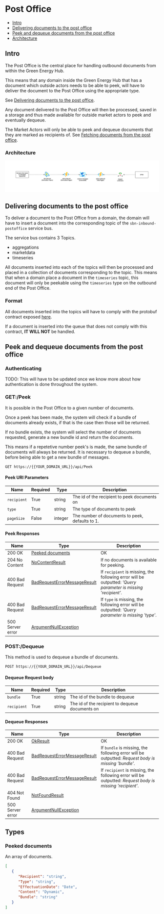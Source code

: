 # Post Office

- [Intro](#intro)
- [Delivering documents to the post office](#delivering-documents-to-the-post-office)
- [Peek and dequeue documents from the post office](#peek-and-dequeue-documents-from-the-post-office)
- [Architecture](#architecture)

## Intro

The Post Office is the central place for handling outbound documents from within the Green Energy Hub.

This means that any domain inside the Green Energy Hub that has a document which outside actors needs to be able to peek, will have to deliver the document to the Post Office using the appropriate type.

See [Delivering documents to the post office](#delivering-documents-to-the-post-office).

Any document delivered to the Post Office will then be processed, saved in a storage and thus made available for outside market actors to peek and eventually dequeue.

The Market Actors will only be able to peek and dequeue documents that they are marked as recipients of. See [Fetching documents from the post office](#peek-and-dequeue-documents-from-the-post-office).

### Architecture

![design](ARCHITECTURE.png)

## Delivering documents to the post office

To deliver a document to the Post Office from a domain, the domain will have to insert a document into the corresponding topic of the `sbn-inbound-postoffice` service bus.

The service bus contains 3 Topics.

- aggregations
- marketdata
- timeseries

All documents inserted into each of the topics will then be processed and placed in a collection of documents corresponding to the topic.
This means that when a domain place a document in the `timeseries` topic, this document will only be peekable using the `timeseries` type on the outbound end of the Post Office.

### Format

All documents inserted into the topics will have to comply with the protobuf contract exposed [here](source/Contracts/v1/Document.proto).

If a document is inserted into the queue that does not comply with this contract, **IT WILL NOT** be handled.

## Peek and dequeue documents from the post office

### Authenticating

TODO: This will have to be updated once we know more about how authentication is done throughout the system.

### GET:/Peek

It is possible in the Post Office to a given number of documents.

Once a peek has been made, the system will check if a bundle of documents already exists, if that is the case then those will be returned.

If no bundle exists, the system will select the number of documents requested, generate a new bundle id and return the documents.

This means if a repetetive number peek's is made, the same bundle of documents will always be returned.
It is necessary to dequeue a bundle, before being able to get a new bundle of messages.

```https
GET https://{{YOUR_DOMAIN_URL}}/api/Peek
```

#### Peek URI Parameters

| Name | Required |  Type | Description |
| --- | --- | --- | --- |
| `recipient` | True | string | The id of the recipient to peek documents on |
| `type` | True | string | The type of documents to peek |
| `pageSize` | False | integer | The number of documents to peek, defaults to 1. |

#### Peek Responses

| Name | Type | Description |
| --- | --- | --- |
| 200 OK | [Peeked documents](#peeked-documents) | OK |
| 204 No Content | [NoContentResult](https://docs.microsoft.com/en-us/dotnet/api/microsoft.aspnetcore.mvc.nocontentresult?view=aspnetcore-5.0) | If no documents is available for peeking. |
| 400 Bad Request | [BadRequestErrorMessageResult](https://docs.microsoft.com/en-us/dotnet/api/system.web.http.badrequesterrormessageresult?view=aspnetcore-2.2) | If `recipient` is missing, the following error will be outputted: _'Query parameter is missing 'recipient'_. |
| 400 Bad Request | [BadRequestErrorMessageResult](https://docs.microsoft.com/en-us/dotnet/api/system.web.http.badrequesterrormessageresult?view=aspnetcore-2.2) | If `type` is missing, the following error will be outputted: _'Query parameter is missing 'type'_. |
| 500 Server error | [ArgumentNullException](https://docs.microsoft.com/en-us/dotnet/api/system.argumentnullexception?view=net-5.0) ||

### POST:/Dequeue

This method is used to dequeue a bundle of documents.

```https
POST https://{{YOUR_DOMAIN_URL}}/api/Dequeue
```

#### Dequeue Request body

| Name | Required |  Type | Description |
| --- | --- | --- | --- |
| `bundle` | True | string | The id of the bundle to dequeue |
| `recipient` | True | string | The id of the recipient to dequeue documents on |

#### Dequeue Responses

| Name | Type | Description |
| --- | --- | --- |
| 200 OK | [OkResult](https://docs.microsoft.com/en-us/dotnet/api/microsoft.aspnetcore.mvc.okresult?view=aspnetcore-5.0) | OK |
| 400 Bad Request | [BadRequestErrorMessageResult](https://docs.microsoft.com/en-us/dotnet/api/system.web.http.badrequesterrormessageresult?view=aspnetcore-2.2) | If `bundle` is missing, the following error will be outputted: _Request body is missing 'bundle'_. |
| 400 Bad Request | [BadRequestErrorMessageResult](https://docs.microsoft.com/en-us/dotnet/api/system.web.http.badrequesterrormessageresult?view=aspnetcore-2.2) | If `recipient` is missing, the following error will be outputted: _Request body is missing 'recipient'_. |
| 404 Not Found | [NotFoundResult](https://docs.microsoft.com/en-us/dotnet/api/microsoft.aspnetcore.mvc.notfoundresult?view=aspnetcore-5.0) |
| 500 Server error | [ArgumentNullException](https://docs.microsoft.com/en-us/dotnet/api/system.argumentnullexception?view=net-5.0) ||

## Types

### Peeked documents

An array of documents.

```json
[
   {
      "Recipient": "string",
      "Type": "string",
      "EffectuationDate": "Date",
      "Content": "Dynamic",
      "Bundle": "string"
   }
]
```

